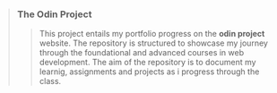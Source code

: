 >### The Odin Project
>
>> This project entails my portfolio progress on the **odin project** website.
> The repository is structured to showcase my journey through the foundational and advanced
> courses in web development.
>>The aim of the repository is to document my learnig, assignments and projects as i progress through the class.